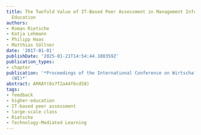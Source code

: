 ```yaml
---
title: The Twofold Value of IT-Based Peer Assessment in Management Information Systems
  Education
authors:
- Roman Rietsche
- Katja Lehmann
- Philipp Haas
- Matthias Söllner
date: '2017-01-01'
publishDate: '2025-01-21T14:54:44.108359Z'
publication_types:
- chapter
publication: '*Proceedings of the International Conference on Wirtschaftsinformatik
  (WI)*'
abstract: ARRAY(0x7f2a44f6cd58)
tags:
- feedback
- higher-education
- IT-based peer assessment
- large-scale class
- Rietsche
- Technology-Mediated Learning
---
```

